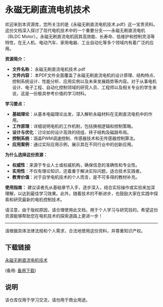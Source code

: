 # 永磁无刷直流电机技术

欢迎来到本资源库，您所关注的是《永磁无刷直流电机技术.pdf》这一宝贵资料。这份文档深入探讨了现代电机技术中的一个重要分支——永磁无刷直流电机（BLDC Motor）。永磁无刷直流电机因其高效能、长寿命、低维护和控制灵活等特性，在无人机、电动汽车、家用电器、工业自动化等多个领域内有着广泛的应用。

**资源简介：**
- **文件名称：** 永磁无刷直流电机技术.pdf
- **文件内容：** 本PDF文件全面覆盖了永磁无刷直流电机的设计原理、结构特点、控制系统设计、性能分析、应用实例以及未来发展趋势等内容。对于从事电机设计、电子工程、自动化控制领域的研究人员、工程师以及相关专业的学生来说，这是一份极具参考价值的学习材料。

**学习要点：**
- **基础理论**：从基本电磁理论出发，深入解析永磁材料在无刷直流电机中的作用。
- **工作原理**：详细说明电机的工作机制，包括换相逻辑和控制策略。
- **设计与优化**：讨论如何设计高效的绕组、转子结构及磁路布局。
- **控制系统**：涵盖PWM调速控制、传感器技术和无传感器控制算法。
- **应用案例**：通过实际应用示例，展示其在不同行业中的创新应用。

**为什么选择这份资源：**
- **权威性**：来源于专业人士或权威机构，确保信息的准确性和专业性。
- **实用性**：不仅有理论知识，还着重于解决实际问题，适合技术实践者。
- **教育价值**：对于自学电机技术的个人而言，是不可多得的教材补充。

**使用指南：**
建议读者先从基础章节入手，逐步深入，结合实际操作或实验来加深理解，以达到最佳学习效果。此外，随着技术的不断进步，也鼓励大家在实践中探索和研究最新的电机控制技术。

请注意，由于版权原因，请合理使用此文档，用于个人学习与研究目的。希望这份资源能够帮助您在电机技术的探索道路上更进一步！

---

请根据具体法律法规和个人需求，合法地使用这份资料，并尊重知识产权。

## 下载链接
[永磁无刷直流电机技术](https://pan.quark.cn/s/05773cd6d50a) 

(备用: [备用下载](https://pan.baidu.com/s/13kmAD1YG17X3-jQb-jA1qg?pwd=1234))

## 说明

该仓库仅用于学习交流，请勿用于商业用途。
